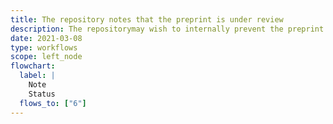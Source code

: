 ```yaml
---
title: The repository notes that the preprint is under review
description: The repositorymay wish to internally prevent the preprint from being offered elsewhere for review while this review is ongoing
date: 2021-03-08
type: workflows
scope: left_node
flowchart:
  label: |
    Note
    Status
  flows_to: ["6"]
---
```


